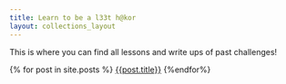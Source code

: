 ```yaml
---
title: Learn to be a l33t h@kor
layout: collections_layout
---
```

This is where you can find all lessons and write ups of past challenges!


{% for post in site.posts %}
<a href="{{site.baseurl}}{{post.url}}">{{post.title}}</a>
{%endfor%}
